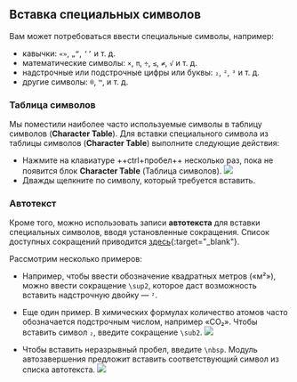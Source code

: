 ## Вставка специальных символов

Вам может потребоваться ввести специальные символы, например:

- кавычки: `«»`, `„“`, `‘’` и т. д.
- математические символы: `×`, `π`, `÷`, `≤`, `≠`, `√` и т. д.
- надстрочные или подстрочные цифры или буквы: `₂`, `²`, `³` и т. д.
- другие символы: `®`, `™`, и т. д.

### Таблица символов

Мы поместили наиболее часто используемые символы в таблицу символов (**Character Table**). Для вставки специального символа из таблицы символов (**Character Table**) выполните следующие действия:

- Нажмите на клавиатуре ++ctrl+пробел++ несколько раз, пока не появится блок **Character Table** (Таблица символов).
    ![](../_img/25_character_table.jpg)
- Дважды щелкните по символу, который требуется вставить.
    <!-- ![](../_img/26_inserted_special_characters.jpg) -->

### Автотекст

Кроме того, можно использовать записи **автотекста** для вставки специальных символов, вводя установленные сокращения. Список доступных сокращений приводится [здесь](../misc/autotext.md){:target="\_blank"}.

Рассмотрим несколько примеров:

- Например, чтобы ввести обозначение квадратных метров («м²»), можно ввести сокращение `\sup2`, которое даст возможность вставить надстрочную двойку — `²`.

- Еще один пример. В химических формулах количество атомов часто обозначается подстрочным числом, например «CO₂». Чтобы вставить символ `₂`, введите сокращение `\sub2`.
    ![](../_img/sub2.gif)
    <!-- @ŧodo: @exercise: type CO₂ using autotext -->

- Чтобы вставить неразрывный пробел, введите `\nbsp`. Модуль автозавершения предложит вставить соответствующий символ из списка автотекста.
    ![](../_img/nbsp.gif)
